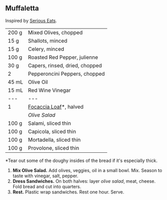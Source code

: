 ## Muffaletta

Inspired by [Serious Eats](https://www.seriouseats.com/recipes/2010/09/dinner-tonight-muffaletta-sandwich.html).

|||
|:--|:--|
| 200 g | Mixed Olives, chopped
| 15 g  | Shallots, minced
| 15 g  | Celery, minced
| 100 g | Roasted Red Pepper, julienne
| 30 g  | Capers, rinsed, dried, chopped
| 2     | Pepperoncini Peppers, chopped
| 45 mL | Olive Oil
| 15 mL | Red Wine Vinegar
| ---   | ---
| 1     | [Focaccia Loaf](../breads/focaccia.md)*, halved
|       | *Olive Salad*
| 100 g | Salami, sliced thin
| 100 g | Capicola, sliced thin
| 100 g | Mortadella, sliced thin
| 100 g | Provolone, sliced thin

*Tear out some of the doughy insides of the bread if it's especially thick.

1. **Mix Olive Salad.** Add olives, veggies, oil in a small bowl. Mix. Season to taste with vinegar, salt, pepper.
2. **Dress Sandwiches.** On both halves: layer *olive salad*, meat, cheese. Fold bread and cut into quarters.
3. **Rest.** Plastic wrap sandwiches. Rest one hour. Serve.

